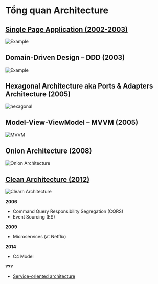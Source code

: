 # Tổng quan Architecture

## [Single Page Application (2002-2003)](./spa.md)
![Example](@/images/architecture/spa/9c897-15aa2cnrij2fvo0rztjczhq.png)


## Domain-Driven Design – DDD (2003)
![Example](@/images/ddd-layers.jpg)


## Hexagonal Architecture aka Ports & Adapters Architecture (2005)
![hexagonal](@/images/architecture/hexagonal-arch-4-ports-adapters2.png)

## Model-View-ViewModel – MVVM (2005)
![MVVM](@/images/architecture/mvvm.png)

## Onion Architecture (2008)
![Onion Architecture](@/images/architecture/Onion1.png)

## [Clean Architecture (2012)](./clean_A.md)
![Clearn Architecture](@/images/architecture/cleanarchitecture.jpg)


**2006**
- Command Query Responsibility Segregation (CQRS)
- Event Sourcing (ES)



**2009**
- Microservices (at Netflix)


**2014**
- C4 Model

**???**
- [Service-oriented architecture](./soa.md)
